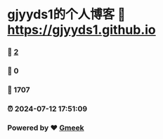 # gjyyds1的个人博客 :link: https://gjyyds1.github.io 
### :page_facing_up: [2](https://gjyyds1.github.io/tag.html) 
### :speech_balloon: 0 
### :hibiscus: 1707 
### :alarm_clock: 2024-07-12 17:51:09 
### Powered by :heart: [Gmeek](https://github.com/Meekdai/Gmeek)
